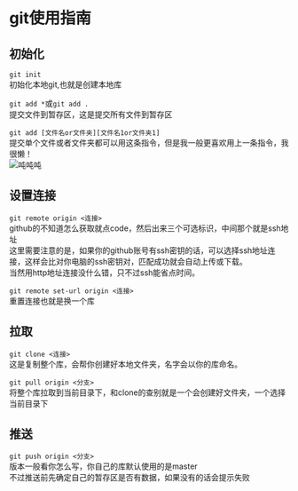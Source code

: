 # git使用指南

## 初始化

```git init```  
初始化本地git,也就是创建本地库

```git add *```或```git add .```  
提交文件到暂存区，这是提交所有文件到暂存区  

```git add [文件名or文件夹][文件名1or文件夹1]```  
提交单个文件或者文件夹都可以用这条指令，但是我一般更喜欢用上一条指令，我很懒！  
![吨吨吨](tuntuntun.png)  

## 设置连接

```git remote origin <连接>```  
github的不知道怎么获取就点code，然后出来三个可选标识，中间那个就是ssh地址  
这里需要注意的是，如果你的github账号有ssh密钥的话，可以选择ssh地址连接，这样会比对你电脑的ssh密钥对，匹配成功就会自动上传或下载。  
当然用http地址连接没什么错，只不过ssh能省点时间。

```git remote set-url origin <连接>```  
重置连接也就是换一个库  

## 拉取

```git clone <连接>```  
这是复制整个库，会帮你创建好本地文件夹，名字会以你的库命名。

```git pull origin <分支>```  
将整个库拉取到当前目录下，和clone的查别就是一个会创建好文件夹，一个选择当前目录下

## 推送  

```git push origin <分支>```  
版本一般看你怎么写，你自己的库默认使用的是master  
不过推送前先确定自己的暂存区是否有数据，如果没有的话会提示失败  
